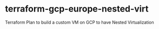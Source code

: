 # terraform-gcp-europe-nested-virt
Terraform Plan to build a custom VM on GCP to have Nested Virtualization
